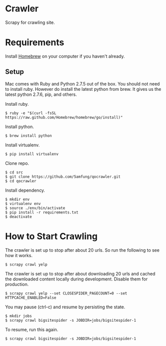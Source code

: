 # Crawler
Scrapy for crawling site.

# Requirements
Install [Homebrew](http://brew.sh) on your computer if you haven't already.

## Setup
Mac comes with Ruby and Python 2.7.5 out of the box.  You should not need to install ruby.  However do install the latest python from brew.  It gives us the latest python 2.7.6, pip, and others.

Install ruby.

    $ ruby -e "$(curl -fsSL https://raw.github.com/Homebrew/homebrew/go/install)"

Install python.

    $ brew install python

Install virtualenv.

    $ pip install virtualenv

Clone repo.

    $ cd src
    $ git clone https://github.com/5amfung/qocrawler.git
    $ cd qocrawler

Install dependency.

    $ mkdir env
    $ virtualenv env
    $ source ./env/bin/activate
    $ pip install -r requirements.txt
    $ deactivate
    
    
# How to Start Crawling

The crawler is set up to stop after about 20 urls.  So run the following to see how it works.

    $ scrapy crawl yelp
    
The crawler is set up to stop after about downloading 20 urls and cached the downloaded content locally during development.  Disable them for production.

    $ scrapy crawl yelp --set CLOSESPIDER_PAGECOUNT=0 --set HTTPCACHE_ENABLED=False

You may pause (ctrl-c) and resume by persisting the state.

    $ mkdir jobs
    $ scrapy crawl bigsitespider -s JOBDIR=jobs/bigsitespider-1

To resume, run this again.

    $ scrapy crawl bigsitespider -s JOBDIR=jobs/bigsitespider-1
    
    
        
    
